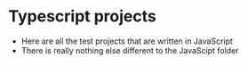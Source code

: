 # Typescript projects

- Here are all the test projects that are written in JavaScript
- There is really nothing else different to the JavaScipt folder